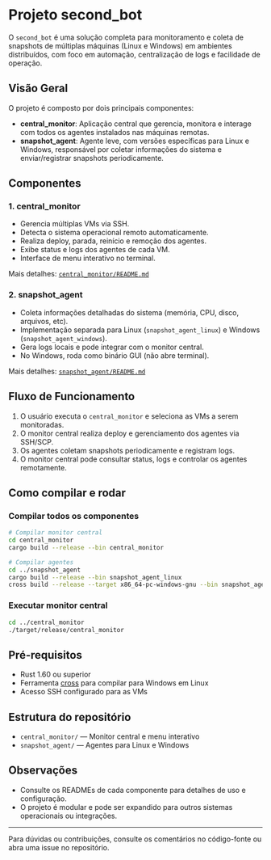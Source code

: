 # Projeto second_bot

O `second_bot` é uma solução completa para monitoramento e coleta de snapshots de múltiplas máquinas (Linux e Windows) em ambientes distribuídos, com foco em automação, centralização de logs e facilidade de operação.

## Visão Geral
O projeto é composto por dois principais componentes:

- **central_monitor**: Aplicação central que gerencia, monitora e interage com todos os agentes instalados nas máquinas remotas.
- **snapshot_agent**: Agente leve, com versões específicas para Linux e Windows, responsável por coletar informações do sistema e enviar/registrar snapshots periodicamente.

## Componentes

### 1. central_monitor
- Gerencia múltiplas VMs via SSH.
- Detecta o sistema operacional remoto automaticamente.
- Realiza deploy, parada, reinício e remoção dos agentes.
- Exibe status e logs dos agentes de cada VM.
- Interface de menu interativo no terminal.

Mais detalhes: [`central_monitor/README.md`](central_monitor/README.md)

### 2. snapshot_agent
- Coleta informações detalhadas do sistema (memória, CPU, disco, arquivos, etc).
- Implementação separada para Linux (`snapshot_agent_linux`) e Windows (`snapshot_agent_windows`).
- Gera logs locais e pode integrar com o monitor central.
- No Windows, roda como binário GUI (não abre terminal).

Mais detalhes: [`snapshot_agent/README.md`](snapshot_agent/README.md)

## Fluxo de Funcionamento
1. O usuário executa o `central_monitor` e seleciona as VMs a serem monitoradas.
2. O monitor central realiza deploy e gerenciamento dos agentes via SSH/SCP.
3. Os agentes coletam snapshots periodicamente e registram logs.
4. O monitor central pode consultar status, logs e controlar os agentes remotamente.

## Como compilar e rodar

### Compilar todos os componentes
```bash
# Compilar monitor central
cd central_monitor
cargo build --release --bin central_monitor

# Compilar agentes
cd ../snapshot_agent
cargo build --release --bin snapshot_agent_linux
cross build --release --target x86_64-pc-windows-gnu --bin snapshot_agent_windows
```

### Executar monitor central
```bash
cd ../central_monitor
./target/release/central_monitor
```

## Pré-requisitos
- Rust 1.60 ou superior
- Ferramenta [cross](https://github.com/cross-rs/cross) para compilar para Windows em Linux
- Acesso SSH configurado para as VMs

## Estrutura do repositório
- `central_monitor/` — Monitor central e menu interativo
- `snapshot_agent/` — Agentes para Linux e Windows

## Observações
- Consulte os READMEs de cada componente para detalhes de uso e configuração.
- O projeto é modular e pode ser expandido para outros sistemas operacionais ou integrações.

---

Para dúvidas ou contribuições, consulte os comentários no código-fonte ou abra uma issue no repositório.
